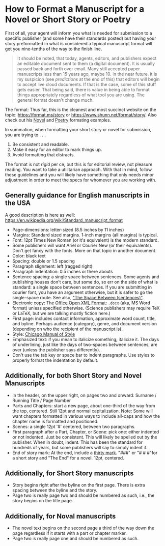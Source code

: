 # How to Format a Manuscript for a Novel or Short Story or Poetry

First of all, your agent will inform you what is needed for submission to a
specific publisher (and some have their standards posted) but having your story
preformatted in what is considered a typical manuscript format will get you
nine-tenths of the way to the finish line.

> It should be noted, that today, agents, editors, and publishers expect an
editable document sent to them (a digital document). It is usually passed back
and forth over email. Many still accepted paper manuscripts less than 15 years
ago, maybe 10. In the near future, it is my suspicion (see _predictions_ at the
end of this) that editors will begin to accept live cloud documents. If that is
the case, some of this stuff gets easier. That being said, there is value in
being able to format things appropriately regardless of what tool you are
using. The general format doesn't change much.

The format: Thus far, this is the cleanest and most succinct website on the
topic: <https://format.ms/story> or <https://www.shunn.net/format/story/>. Also
check out his [Novel](https://www.shunn.net/format/novel/) and
[Poetry](https://www.shunn.net/format/poetry/) formating examples.

In summation, when formatting your short story or novel for submission, you are trying to . . .
1. Be consistent and readable.
2. Make it easy for an editor to mark things up.
3. Avoid formatting that distracts.

The format is not _rigid_ per ce, but this is for editorial review, not
pleasure reading. You want to take a utilitarian approach. With that in mind,
follow these guidelines and you will likely have something that only needs
minor adjustment in order to meet the specs for whomever you are working with.

## Generally guidance for English manuscripts in the USA

A good description is here as well: <https://en.wikipedia.org/wiki/Standard_manuscript_format>

* Page-dimensions: letter-sized (8.5 inches by 11 inches)
* Margins: Standard sized margins. 1-inch margins (all margins) is typical.
* Font: 12pt Times New Roman (or it's equivalent) is the modern standard.
* Some publishers will want Ariel or Courier New (or their equivalents). Don't
  get fancy with the fonts. More on that topic in another document.
* Color: black text
* Spacing: double or 1.5 spacing
* Paragraph slignment: left (ragged right)
* Paragraph indentation: 0.5 inches or there abouts
* Sentence spacing: a single space between sentences. Some agents and
  publishing houses don't care, but some do, so err on the side of what is
  standard: a single space between sentences. If you are submitting in courier
  font, you have an argument otherwise, but it is safer to go the single-space
  route. See also, ["The Space Between (sentences)"](https://errantruminant.com/blog/twospaces/).
* Electronic copy: The [Office Open XML Format](https://en.wikipedia.org/wiki/Office_Open_XML):
  `.docx` (aka, MS Word format) unless specified otherwise. (Science publishers may require TeX or
  LaTeX, but we are talking mostly fiction here.)
* First page: includes contact information, approximate word count, title, and
  byline. Perhaps audience (category), genre, and document version (depending
  on who the recipient of the manuscript is).
* Style: [Chicago Manual of Style](https://en.wikipedia.org/wiki/The_Chicago_Manual_of_Style)
* Emphasized text: if you mean to italicize something, italicize it. The days
  of underlining, just like the days of two-spaces between sentences, are over
  (unless the publisher says differently).
* Don't use the tab key or space bar to indent paragraphs. Use styles to
  properly format the indentation by default.


## Additionally, for both Short Story and Novel Manuscripts
* In the header, on the upper right, on pages two and onward: Surname / Running
  Title / Page Number
* Parts and Chapters: start a new page, about one-third of the way from the
  top, centered. Still 12pt and normal capitalization.  Note: Some will want
chapters formatted in various ways to include all-caps and how the chapter name
is formatted and positioned.
* Scenes: a single 12pt '#' centered, between two paragraphs.
* First paragraph after a Part, Chapter, or Scene: pick one: either indented or
  not indented. Just be consistent. This will likely be spelled out by the
  publisher. When in doubt, indent. This has been the standard for hundreds of
  years, but some publishers will say to simply indent it.
* End of story mark: At the end, include a [thirty mark](https://en.wikipedia.org/wiki/-30-).
  "###" or "# # #"for a short story and "The End" for a novel. 12pt, centered.

## Additionally, for Short Story manuscripts
* Story begins right after the byline on the first page. There is extra spacing between the byline and the story.
* Page two is really page two and should be numbered as such, i.e., the story begins on the title page.

## Additionally, for Noval manuscripts
* The novel text begins on the second page a third of the way down the page regardless if it starts with a part or chapter marker.
* Page two is really page one and should be numbered as such.

